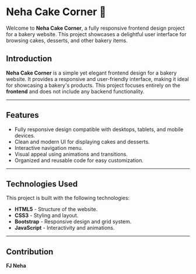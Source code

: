 # Neha Cake Corner 🍰

Welcome to **Neha Cake Corner**, a fully responsive frontend design project for a bakery website. This project showcases a delightful user interface for browsing cakes, desserts, and other bakery items.


## Introduction

**Neha Cake Corner** is a simple yet elegant frontend design for a bakery website. It provides a responsive and user-friendly interface, making it ideal for showcasing a bakery's products. This project focuses entirely on the **frontend** and does not include any backend functionality.

---

## Features

- Fully responsive design compatible with desktops, tablets, and mobile devices.
- Clean and modern UI for displaying cakes and desserts.
- Interactive navigation menu.
- Visual appeal using animations and transitions.
- Organized and reusable code for easy customization.

---

## Technologies Used

This project is built with the following technologies:

- **HTML5** - Structure of the website.
- **CSS3** - Styling and layout.
- **Bootstrap** - Responsive design and grid system.
- **JavaScript** - Interactivity and animations.

---
## Contribution
**FJ Neha**





